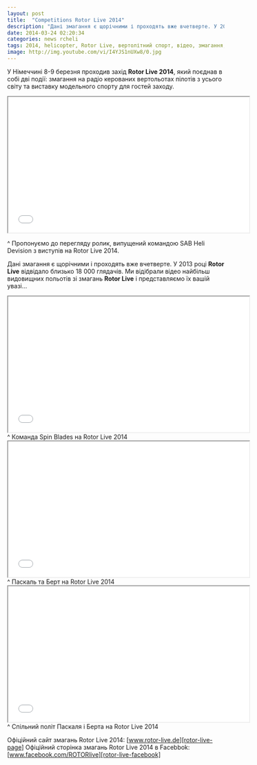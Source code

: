 ```yaml
---
layout: post
title:  "Competitions Rotor Live 2014"
description: "Дані змагання є щорічними і проходять вже вчетверте. У 2013 році Rotor Live відвідало близько 18 000 глядачів. Ми відібрали відео найбільш видовищних польотів зі змагань Rotor Live і представляємо їх вашій увазі."
date: 2014-03-24 02:20:34
categories: news rcheli
tags: 2014, helicopter, Rotor Live, вертолітний спорт, відео, змагання, новини, події, 
image: http://img.youtube.com/vi/I4YJS1nUXw8/0.jpg
---
```


У Німеччині 8-9 березня проходив захід **Rotor Live 2014**, який поєднав в собі дві події: змагання на радіо керованих вертольотах пілотів з усього світу та виставку модельного спорту для гостей заходу.

<iframe width="560" height="315" src="//www.youtube.com/embed/mTokq44dkkQ" allowfullscreen></iframe>

^ Пропонуємо до перегляду ролик, випущений командою SAB Heli Devision з виступів на Rotor Live 2014.

Дані змагання є щорічними і проходять вже вчетверте. У 2013 році <strong>Rotor Live</strong> відвідало близько 18 000 глядачів. Ми відібрали відео найбільш видовищних польотів зі змагань <strong>Rotor Live</strong> і представляємо їх вашій увазі...

<iframe width="560" height="315" src="//www.youtube.com/embed/tJ0Ea6SKS7c" allowfullscreen></iframe>
^ Команда Spin Blades на Rotor Live 2014

<iframe width="560" height="315" src="//www.youtube.com/embed/8xipXqSGL3U" allowfullscreen></iframe>
^ Паскаль та Берт на Rotor Live 2014

<iframe width="560" height="315" src="//www.youtube.com/embed/P-XNZYaWkPg" allowfullscreen></iframe>
^ Спільний політ Паскаля і Берта на Rotor Live 2014

Офіційний сайт змагань Rotor Live 2014: [www.rotor-live.de][rotor-live-page]
Офіційний сторінка змагань Rotor Live 2014 в Facebbok: [www.facebook.com/ROTORlive][rotor-live-facebook]

[rotor-live-page]: http://www.rotor-live.de/wp/
[rotor-live-facebook]: https://www.facebook.com/ROTORlive
